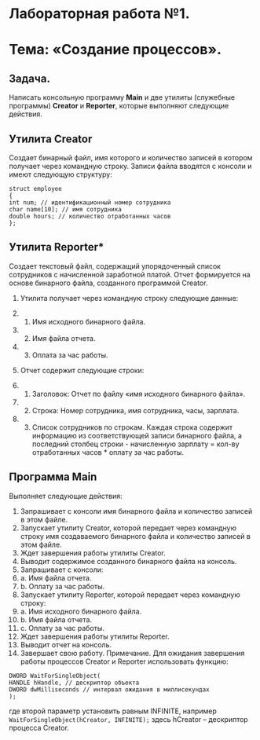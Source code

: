 # Лабораторная работа №1.

# Тема: «Создание процессов».

## Задача. 
Написать консольную программу **Main** и две утилиты (служебные программы) **Creator** и **Reporter**, которые выполняют следующие действия.
## Утилита Creator
Cоздает бинарный файл, имя которого и количество записей в котором получает через командную строку.
Записи файла вводятся с консоли и имеют следующую структуру:
```
struct employee
{
int num; // идентификационный номер сотрудника
char name[10]; // имя сотрудника
double hours; // количество отработанных часов
};
```
## Утилита Reporter*
Cоздает текстовый файл, содержащий упорядоченный список сотрудников с начисленной заработной платой. Отчет формируется на основе бинарного файла, созданного программой Creator.
1. Утилита получает через командную строку следующие данные:
1. 1. Имя исходного бинарного файла.
1. 2. Имя файла отчета.
1. 3. Оплата за час работы.

2. Отчет содержит следующие строки:
2. 1. Заголовок: Отчет по файлу «имя исходного бинарного файла».
2. 2. Строка: Номер сотрудника, имя сотрудника, часы, зарплата.
2. 3. Список сотрудников по строкам. Каждая строка содержит информацию из
соответствующей записи бинарного файла, а последний столбец строки -
начисленную зарплату = кол-ву отработанных часов * оплату за час работы.

## Программа Main 
Выполняет следующие действия:
1. Запрашивает с консоли имя бинарного файла и количество записей в этом файле.
2. Запускает утилиту Creator, которой передает через командную строку имя
создаваемого бинарного файла и количество записей в этом файле.
3. Ждет завершения работы утилиты Creator.
4. Выводит содержимое созданного бинарного файла на консоль.
5. Запрашивает с консоли:
5. a. Имя файла отчета.
5. b. Оплату за час работы.
6. Запускает утилиту Reporter, которой передает через командную строку:
6. a. Имя исходного бинарного файла.
6. b. Имя файла отчета.
6. c. Оплату за час работы.
7. Ждет завершения работы утилиты Reporter.
8. Выводит отчет на консоль.
9. Завершает свою работу.
Примечание. Для ожидания завершения работы процессов Creator и Reporter
использовать функцию:
```
DWORD WaitForSingleObject(
HANDLE hHandle, // дескриптор объекта
DWORD dwMilliseconds // интервал ожидания в миллисекундах
);
```
где второй параметр установить равным INFINITE, например
```WaitForSingleObject(hCreator, INFINITE);```
здесь hCreator – дескриптор процесса Creator.
